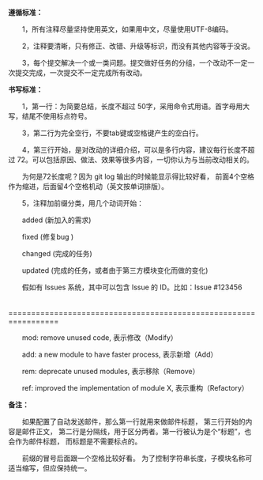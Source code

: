 **遵循标准：**

　　1，所有注释尽量坚持使用英文，如果用中文，尽量使用UTF-8编码。

　　2，注释要清晰，只有修正、改错、升级等标识，而没有其他内容等于没说。

　　3，每个提交解决一个或一类问题。提交做好任务的分组，一个改动不一定一次提交完成，一次提交不一定完成所有改动。

**书写标准：**

　　1，第一行：为简要总结，长度不超过 50字，采用命令式用语。首字母用大写，结尾不使用标点符号。

　　3，第二行为完全空行，不要tab键或空格键产生的空白行。

　　4，第三行开始，是对改动的详细介绍，可以是多行内容，建议每行长度不超过 72。可以包括原因、做法、效果等很多内容，一切你认为与当前改动相关的。

　　为何是72长度呢？因为 git log 输出的时候能显示得比较好看， 前面4个空格作为缩进，后面留4个空格机动（英文按单词排版）。

　　5，注释加前缀分类，用几个动词开始：

　　added (新加入的需求)

　　fixed (修复bug )

　　changed (完成的任务)

　　updated (完成的任务，或者由于第三方模块变化而做的变化)

　　假如有 Issues 系统，其中可以包含 Issue 的 ID。比如：Issue #123456

　　=================================================================

　　mod: remove unused code, 表示修改（Modify）

　　add: a new module to have faster process, 表示新增（Add）

　　rem: deprecate unused modules, 表示移除（Remove）

　　ref: improved the implementation of module X, 表示重构（Refactory）

 

**备注：**

　　如果配置了自动发送邮件，那么第一行就用来做邮件标题， 第三行开始的内容是邮件正文， 第二行是分隔线，用于区分两者。第一行被认为是个“标题”，也会作为邮件标题， 而标题是不需要标点的。

　　前缀的冒号后面跟一个空格比较好看。 为了控制字符串长度，子模块名称可适当缩写，但应保持统一。